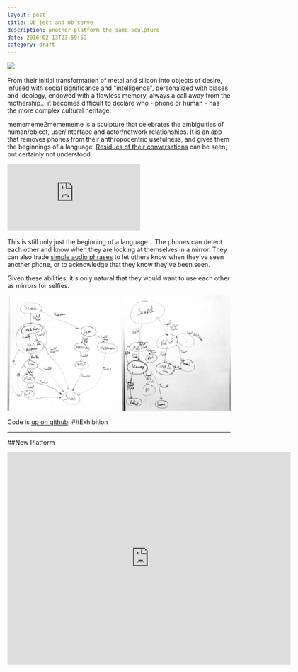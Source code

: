```yaml
---
layout: post
title: Ob_ject and Ob_serve 
description: another platform the same sculpture
date: 2016-02-13T23:59:59
category: draft
---
```

![](/assets/posts/ob-ob/ob-ob.jpg)

From their initial transformation of metal and silicon into objects of desire, infused with social significance and "intelligence", personalized with biases and ideology, endowed with a flawless memory, always a call away from the mothership... it becomes difficult to declare who - phone or human - has the more complex cultural heritage.

memememe2memememe is a sculpture that celebrates the ambiguities of human/object, user/interface and actor/network relationships. It is an app that removes phones from their anthropocentric usefulness, and gives them the beginnings of a language. [Residues of their conversations](http://memememe2memememe.tumblr.com/) can be seen, but certainly not understood.

<div class="video-wrapper video-wrapper-16x9">
  <iframe src="https://player.vimeo.com/video/121315652" frameborder="0" webkitallowfullscreen="" mozallowfullscreen="" allowfullscreen=""></iframe>
</div>

This is still only just the beginning of a language... The phones can detect each other and know when they are looking at themselves in a mirror. They can also trade [simple audio phrases](/post/making-these-things-talk/) to let others know when they've seen another phone, or to acknowledge that they know they've been seen.

Given these abilities, it's only natural that they would want to use each other as mirrors for selfies.

![](/assets/posts/memememe2memememe/commProto.png)

Code is [up on github](https://github.com/thiagohersan/memememe/tree/memememe2memememe).
##Exhibition 

---

##New Platform

<iframe width="640" height="480" frameborder="0" allowFullScreen webkitallowfullscreen mozallowfullscreen src="https://gallery.autodesk.com/fusion360/projects/76309/assets/252809/embed"></iframe>
